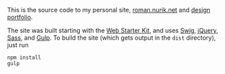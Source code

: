 This is the source code to my personal site, [roman.nurik.net](http://roman.nurik.net) and [design portfolio](http://roman.nurik.net/portfolio/).

The site was built starting with the [Web Starter Kit](https://developers.google.com/web/starter-kit/),
and uses [Swig](http://paularmstrong.github.io/swig/), [jQuery](https://jquery.com/), [Sass](http://sass-lang.com/), and [Gulp](http://gulpjs.com/). To build the site (which gets output in the `dist` directory), just run

    npm install
    gulp
